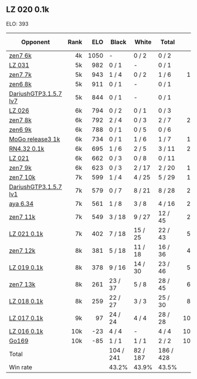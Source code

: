 ## LZ 020 0.1k ##

ELO: 393

Opponent | Rank | ELO | Black | White | Total | Win rate
---------|-----:|----:|-------|-------|-------|-------:
[zen7 6k](zen7%206k.md) | 4k | 1050 | - | 0 / 2 | 0 / 2 | 0.0%
[LZ 031](LZ%20031.md) | 5k | 982 | 0 / 1 | - | 0 / 1 | 0.0%
[zen7 7k](zen7%207k.md) | 5k | 943 | 1 / 4 | 0 / 2 | 1 / 6 | 16.7%
[zen6 8k](zen6%208k.md) | 5k | 911 | 0 / 1 | - | 0 / 1 | 0.0%
[DariushGTP3.1.5.7 lv7](DariushGTP3.1.5.7%20lv7.md) | 5k | 844 | 0 / 1 | - | 0 / 1 | 0.0%
[LZ 026](LZ%20026.md) | 6k | 794 | 0 / 2 | 0 / 1 | 0 / 3 | 0.0%
[zen7 8k](zen7%208k.md) | 6k | 792 | 2 / 4 | 0 / 3 | 2 / 7 | 28.6%
[zen6 9k](zen6%209k.md) | 6k | 788 | 0 / 1 | 0 / 5 | 0 / 6 | 0.0%
[MoGo release3 1k](MoGo%20release3%201k.md) | 6k | 734 | 0 / 1 | 1 / 6 | 1 / 7 | 14.3%
[RN4.32 0.1k](RN4.32%200.1k.md) | 6k | 695 | 1 / 6 | 2 / 5 | 3 / 11 | 27.3%
[LZ 021](LZ%20021.md) | 6k | 662 | 0 / 3 | 0 / 8 | 0 / 11 | 0.0%
[zen7 9k](zen7%209k.md) | 6k | 623 | 0 / 3 | 2 / 17 | 2 / 20 | 10.0%
[zen7 10k](zen7%2010k.md) | 7k | 599 | 1 / 4 | 4 / 25 | 5 / 29 | 17.2%
[DariushGTP3.1.5.7 lv1](DariushGTP3.1.5.7%20lv1.md) | 7k | 579 | 0 / 7 | 8 / 21 | 8 / 28 | 28.6%
[aya 6.34](aya%206.34.md) | 7k | 561 | 1 / 8 | 3 / 8 | 4 / 16 | 25.0%
[zen7 11k](zen7%2011k.md) | 7k | 549 | 3 / 18 | 9 / 27 | 12 / 45 | 26.7%
[LZ 021 0.1k](LZ%20021%200.1k.md) | 7k | 402 | 7 / 18 | 15 / 25 | 22 / 43 | 51.2%
[zen7 12k](zen7%2012k.md) | 8k | 381 | 5 / 18 | 11 / 18 | 16 / 36 | 44.4%
[LZ 019 0.1k](LZ%20019%200.1k.md) | 8k | 378 | 9 / 16 | 14 / 30 | 23 / 46 | 50.0%
[zen7 13k](zen7%2013k.md) | 8k | 261 | 23 / 37 | 5 / 8 | 28 / 45 | 62.2%
[LZ 018 0.1k](LZ%20018%200.1k.md) | 8k | 259 | 22 / 27 | 3 / 3 | 25 / 30 | 83.3%
[LZ 017 0.1k](LZ%20017%200.1k.md) | 9k | 97 | 24 / 24 | 4 / 4 | 28 / 28 | 100.0%
[LZ 016 0.1k](LZ%20016%200.1k.md) | 10k | -23 | 4 / 4 | - | 4 / 4 | 100.0%
[Go169](Go169.md) | 10k | -85 | 1 / 1 | 1 / 1 | 2 / 2 | 100.0%
Total | | | 104 / 241 | 82 / 187 | 186 / 428 | 
Win rate| | | 43.2% | 43.9% | 43.5% | 

